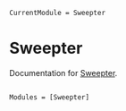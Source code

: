```@meta
CurrentModule = Sweepter
```

# Sweepter

Documentation for [Sweepter](https://github.com/fafroo/Sweepter.jl).

```@index
```

```@autodocs
Modules = [Sweepter]
```
